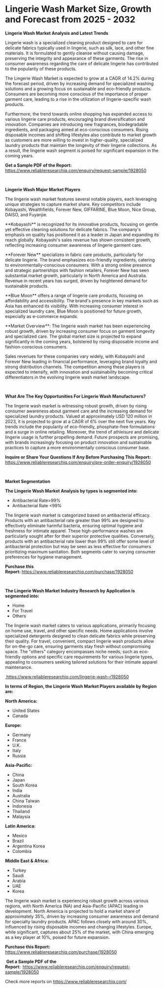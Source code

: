 <p><h1>Lingerie Wash Market Size, Growth and Forecast from 2025 - 2032</h1></p><p><strong>Lingerie Wash Market Analysis and Latest Trends</strong></p>
<p><p>Lingerie wash is a specialized cleaning product designed to care for delicate fabrics typically used in lingerie, such as silk, lace, and other fine materials. It is formulated to gently cleanse without causing damage, preserving the integrity and appearance of these garments. The rise in consumer awareness regarding the care of delicate lingerie has contributed to the popularity of these products.</p><p>The Lingerie Wash Market is expected to grow at a CAGR of 14.2% during the forecast period, driven by increasing demand for specialized washing solutions and a growing focus on sustainable and eco-friendly products. Consumers are becoming more conscious of the importance of proper garment care, leading to a rise in the utilization of lingerie-specific wash products.</p><p>Furthermore, the trend towards online shopping has expanded access to various lingerie care products, encouraging brand diversification and innovation. Companies are introducing new fragrances, biodegradable ingredients, and packaging aimed at eco-conscious consumers. Rising disposable incomes and shifting lifestyles also contribute to market growth as customers are more willing to invest in higher-quality, specialized laundry products that maintain the longevity of their lingerie collections. As a result, the lingerie wash segment is poised for significant expansion in the coming years.</p></p>
<p><strong>Get a Sample PDF of the Report:&nbsp;</strong> <a href="https://www.reliableresearchiq.com/enquiry/request-sample/1928050?utm_campaign=1581&utm_medium=2&utm_source=Github&utm_content=ia&utm_term=15012025&utm_id=lingerie-wash">https://www.reliableresearchiq.com/enquiry/request-sample/1928050</a></p>
<p>&nbsp;</p>
<p><strong>Lingerie Wash Major Market Players</strong></p>
<p><p>The lingerie wash market features several notable players, each leveraging unique strategies to capture market share. Key competitors include Kobayashi, Wealthfields, Forever New, GIFFARINE, Blue Moon, Nice Group, DAISO, and Fuyanjie.</p><p>**Kobayashi** is recognized for its innovative products, focusing on gentle yet effective cleaning solutions for delicate fabrics. The company's emphasis on quality has positioned it as a leader in Japan and expanding its reach globally. Kobayashi's sales revenue has shown consistent growth, reflecting increasing consumer awareness of lingerie garment care.</p><p>**Forever New** specializes in fabric care products, particularly for delicate lingerie. The brand emphasizes eco-friendly ingredients, catering to environmentally-conscious consumers. With a strong online presence and strategic partnerships with fashion retailers, Forever New has seen substantial market growth, particularly in North America and Australia. Revenue in recent years has surged, driven by heightened demand for sustainable products.</p><p>**Blue Moon** offers a range of lingerie care products, focusing on affordability and accessibility. The brand's presence in key markets such as Asia has enhanced its visibility. With increasing consumer interest in specialized laundry care, Blue Moon is positioned for future growth, especially as e-commerce expands.</p><p>**Market Overview**: The lingerie wash market has been experiencing robust growth, driven by increasing consumer focus on garment longevity and specialized care. The global market size is projected to expand significantly in the coming years, bolstered by rising disposable income and fashion-conscious consumers.</p><p>Sales revenues for these companies vary widely, with Kobayashi and Forever New leading in financial performance, leveraging brand loyalty and strong distribution channels. The competition among these players is expected to intensify, with innovation and sustainability becoming critical differentiators in the evolving lingerie wash market landscape.</p></p>
<p>&nbsp;</p>
<p><strong>What Are The Key Opportunities For Lingerie Wash Manufacturers?</strong></p>
<p><p>The lingerie wash market is witnessing robust growth, driven by rising consumer awareness about garment care and the increasing demand for specialized laundry products. Valued at approximately USD 120 million in 2023, it is projected to grow at a CAGR of 6% over the next five years. Key trends include the popularity of eco-friendly, phosphate-free formulations and a surge in online retailing. Moreover, the trend of athleisure and delicate lingerie usage is further propelling demand. Future prospects are promising, with brands increasingly focusing on product innovation and sustainable practices to capture a more environmentally conscious consumer base.</p></p>
<p><strong>Inquire or Share Your Questions If Any Before Purchasing This Report:</strong> <a href="https://www.reliableresearchiq.com/enquiry/pre-order-enquiry/1928050?utm_campaign=1581&utm_medium=2&utm_source=Github&utm_content=ia&utm_term=15012025&utm_id=lingerie-wash">https://www.reliableresearchiq.com/enquiry/pre-order-enquiry/1928050</a></p>
<p>&nbsp;</p>
<p><strong>Market Segmentation</strong></p>
<p><strong>The Lingerie Wash Market Analysis by types is segmented into:</strong></p>
<p><ul><li>Antibacterial Rate>99%</li><li>Antibacterial Rate <99%</li></ul></p>
<p><p>The lingerie wash market is categorized based on antibacterial efficacy. Products with an antibacterial rate greater than 99% are designed to effectively eliminate harmful bacteria, ensuring optimal hygiene and freshness for intimate apparel. These high-performance washes are particularly sought after for their superior protective qualities. Conversely, products with an antibacterial rate lower than 99% still offer some level of antibacterial protection but may be seen as less effective for consumers prioritizing maximum sanitation. Both segments cater to varying consumer preferences for hygiene management.</p></p>
<p><strong>Purchase this Report:&nbsp;</strong><a href="https://www.reliableresearchiq.com/purchase/1928050?utm_campaign=1581&utm_medium=2&utm_source=Github&utm_content=ia&utm_term=15012025&utm_id=lingerie-wash">https://www.reliableresearchiq.com/purchase/1928050</a></p>
<p>&nbsp;</p>
<p><strong>The Lingerie Wash Market Industry Research by Application is segmented into:</strong></p>
<p><ul><li>Home</li><li>For Travel</li><li>Others</li></ul></p>
<p><p>The lingerie wash market caters to various applications, primarily focusing on home use, travel, and other specific needs. Home applications involve specialized detergents designed to clean delicate fabrics while preserving their quality. For travel, convenient, compact lingerie wash products allow for on-the-go care, ensuring garments stay fresh without compromising space. The "others" category encompasses niche needs, such as eco-friendly options and specific care requirements for various lingerie types, appealing to consumers seeking tailored solutions for their intimate apparel maintenance.</p></p>
<p><a href="https://www.reliableresearchiq.com/lingerie-wash-r1928050?utm_campaign=1581&utm_medium=2&utm_source=Github&utm_content=ia&utm_term=15012025&utm_id=lingerie-wash">&nbsp;https://www.reliableresearchiq.com/lingerie-wash-r1928050</a></p>
<p><strong>In terms of Region, the Lingerie Wash Market Players available by Region are:</strong></p>
<p>
    <p> <strong> North America: </strong>
        <ul>
            <li>United States</li>
            <li>Canada</li>
        </ul>
        </p> 
    <p> <strong> Europe: </strong>
        <ul>
            <li>Germany</li>
            <li>France</li>
            <li>U.K.</li>
            <li>Italy</li>
            <li>Russia</li>
        </ul>
        </p> 
    <p> <strong> Asia-Pacific: </strong>
        <ul>
            <li>China</li>
            <li>Japan</li>
            <li>South Korea</li>
            <li>India</li>
            <li>Australia</li>
            <li>China Taiwan</li>
            <li>Indonesia</li>
            <li>Thailand</li>
            <li>Malaysia</li>
        </ul>
        </p> 
    <p> <strong> Latin America: </strong>
        <ul>
            <li>Mexico</li>
            <li>Brazil</li>
            <li>Argentina Korea</li>
            <li>Colombia</li>
        </ul>
        </p> 
    <p> <strong> Middle East & Africa: </strong>
        <ul>
            <li>Turkey</li>
            <li>Saudi</li>
            <li>Arabia</li>
            <li>UAE</li>
            <li>Korea</li>
        </ul>
    </p>
    </p>
<p><p>The lingerie wash market is experiencing robust growth across various regions, with North America (NA) and Asia-Pacific (APAC) leading in development. North America is projected to hold a market share of approximately 35%, driven by increasing consumer awareness and demand for specialty laundry products. APAC follows closely with around 30%, influenced by rising disposable incomes and changing lifestyles. Europe, while significant, captures about 25% of the market, with China emerging as a key player at 10%, poised for future expansion.</p></p>
<p><strong>Purchase this Report: </strong><a href="https://www.reliableresearchiq.com/purchase/1928050?utm_campaign=1581&utm_medium=2&utm_source=Github&utm_content=ia&utm_term=15012025&utm_id=lingerie-wash">https://www.reliableresearchiq.com/purchase/1928050</a></p>
<p>&nbsp;<strong>Get a Sample PDF of the Report:&nbsp;&nbsp;</strong><a href="https://www.reliableresearchiq.com/enquiry/request-sample/1928050?utm_campaign=1581&utm_medium=2&utm_source=Github&utm_content=ia&utm_term=15012025&utm_id=lingerie-wash">https://www.reliableresearchiq.com/enquiry/request-sample/1928050</a></p>
<p><strong></strong></p>
<p>Check more reports on <a href="https://www.reliableresearchiq.com/?utm_campaign=1581&utm_medium=2&utm_source=Github&utm_content=ia&utm_term=15012025&utm_id=lingerie-wash">https://www.reliableresearchiq.com/</a></p>